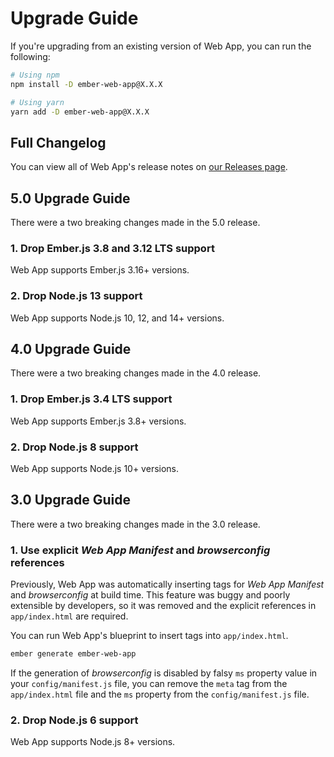 # Upgrade Guide

If you're upgrading from an existing version of Web App, you can run the following:

```sh
# Using npm
npm install -D ember-web-app@X.X.X

# Using yarn
yarn add -D ember-web-app@X.X.X
```

## Full Changelog

You can view all of Web App's release notes on [our Releases page](https://github.com/zonkyio/ember-web-app/releases).

## 5.0 Upgrade Guide

There were a two breaking changes made in the 5.0 release.

### 1. Drop Ember.js 3.8 and 3.12 LTS support

Web App supports Ember.js 3.16+ versions.

### 2. Drop Node.js 13 support

Web App supports Node.js 10, 12, and 14+ versions.

## 4.0 Upgrade Guide

There were a two breaking changes made in the 4.0 release.

### 1. Drop Ember.js 3.4 LTS support

Web App supports Ember.js 3.8+ versions.

### 2. Drop Node.js 8 support

Web App supports Node.js 10+ versions.

## 3.0 Upgrade Guide

There were a two breaking changes made in the 3.0 release.

### 1. Use explicit _Web App Manifest_ and _browserconfig_ references

Previously, Web App was automatically inserting tags for _Web App Manifest_ and _browserconfig_ at build time. This feature was buggy and poorly extensible by developers, so it was removed and the explicit references in `app/index.html` are required.

You can run Web App's blueprint to insert tags into `app/index.html`.

```sh
ember generate ember-web-app
```

If the generation of _browserconfig_ is disabled by falsy `ms` property value in your `config/manifest.js` file, you can remove the `meta` tag from the `app/index.html` file and the `ms` property from the `config/manifest.js` file.

### 2. Drop Node.js 6 support

Web App supports Node.js 8+ versions.
